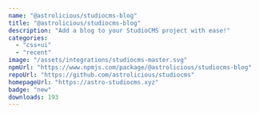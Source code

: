 ```yaml
---
name: "@astrolicious/studiocms-blog"
title: "@astrolicious/studiocms-blog"
description: "Add a blog to your StudioCMS project with ease!"
categories:
  - "css+ui"
  - "recent"
image: "/assets/integrations/studiocms-master.svg"
npmUrl: "https://www.npmjs.com/package/@astrolicious/studiocms-blog"
repoUrl: "https://github.com/astrolicious/studiocms"
homepageUrl: "https://astro-studiocms.xyz"
badge: "new"
downloads: 193
---
```

